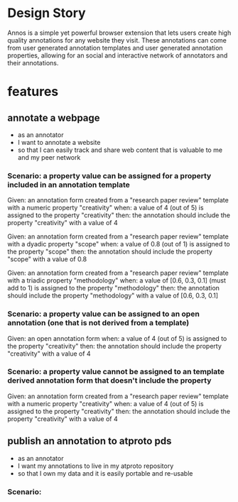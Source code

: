 # Design Story

Annos is a simple yet powerful browser extension that lets users create high quality annotations for any website they visit. These annotations can come from user generated annotation templates and user generated annotation properties, allowing for an social and interactive network of annotators and their annotations.

# features

## annotate a webpage

- as an annotator
- I want to annotate a website
- so that I can easily track and share web content that is valuable to me and my peer network

### Scenario: a property value can be assigned for a property included in an annotation template

Given: an annotation form created from a "research paper review" template with a numeric property "creativity"
when: a value of 4 (out of 5) is assigned to the property "creativity"
then: the annotation should include the property "creativity" with a value of 4

Given: an annotation form created from a "research paper review" template with a dyadic property "scope"
when: a value of 0.8 (out of 1) is assigned to the property "scope"
then: the annotation should include the property "scope" with a value of 0.8

Given: an annotation form created from a "research paper review" template with a triadic property "methodology"
when: a value of [0.6, 0.3, 0.1] (must add to 1) is assigned to the property "methodology"
then: the annotation should include the property "methodology" with a value of [0.6, 0.3, 0.1]

### Scenario: a property value can be assigned to an open annotation (one that is not derived from a template)

Given: an open annotation form
when: a value of 4 (out of 5) is assigned to the property "creativity"
then: the annotation should include the property "creativity" with a value of 4

### Scenario: a property value cannot be assigned to an template derived annotation form that doesn't include the property

Given: an annotation form created from a "research paper review" template with a numeric property "creativity"
when: a value of 4 (out of 5) is assigned to the property "creativity"
then: the annotation should include the property "creativity" with a value of 4

## publish an annotation to atproto pds

- as an annotator
- I want my annotations to live in my atproto repository
- so that I own my data and it is easily portable and re-usable

### Scenario:
